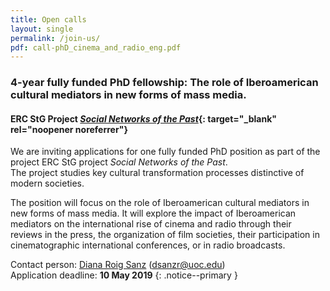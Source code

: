```yaml
---
title: Open calls
layout: single
permalink: /join-us/
pdf: call-phD_cinema_and_radio_eng.pdf
---
```


### 4-year fully funded PhD fellowship: The role of Iberoamerican cultural mediators in new forms of mass media.
#### ERC StG Project [*Social Networks of the Past*](/projects/#social-networks-of-the-past-mapping-hispanic-and-lusophone-literary-modernity-1898-1959){: target="_blank" rel="noopener noreferrer"}

We are inviting applications for one fully funded PhD position as part of the project ERC StG project *Social Networks of the Past*.  
The project studies key cultural transformation processes distinctive of modern societies.

The position will focus on the role of Iberoamerican cultural mediators in new forms of mass media. It will explore the impact of Iberoamerican mediators on the international rise of cinema and radio through their reviews in the press, the organization of film societies, their participation in cinematographic international conferences, or in radio broadcasts.


Contact person: [Diana Roig Sanz](/team/researchers/diana-roig/) (dsanzr@uoc.edu)  
Application deadline: **10 May 2019**
{: .notice--primary }

<figure>
   <object width="200" height="200" data="{{ '/assets/docs/' | append: page.pdf | relative_url }}"></object>
</figure>
